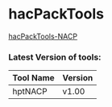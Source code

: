 # hacPackTools
[hacPackTools-NACP](https://github.com/The-4n/hacPack/tree/master/hacPack-Tools/hacPackTools-NACP)  

### Latest Version of tools:
| Tool Name | Version |
| --------- | ------- |
| hptNACP   | v1.00